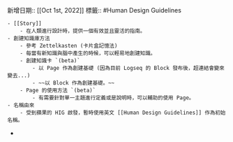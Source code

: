 新增日期:: [[Oct 1st, 2022]] 
標籤:: #Human Design Guidelines

	- [[Story]]
		- 在人類進行設計時，提供一個有效並且靈活的指南。
	- 創建知識庫方法
		- 參考 Zettelkasten (卡片盒記憶法)
		- 每當有新知識與腦中產生的時候，可以輕易地創建知識。
		- 創建知識卡 `(beta)`
			- 以 Page 作為創建基礎 (因為目前 Logseq 的 Block 發布後，超連結會變來變去...)
			- ~~以 Block 作為創建基礎。~~
		- Page 的使用方法 `(beta)`
			- 有需要針對單一主題進行定義或是說明時，可以輔助的使用 Page。
	- 名稱由來
		- 受到蘋果的 HIG 啟發，暫時使用英文 [[Human Design Guidelines]] 作為初始名稱。
-
